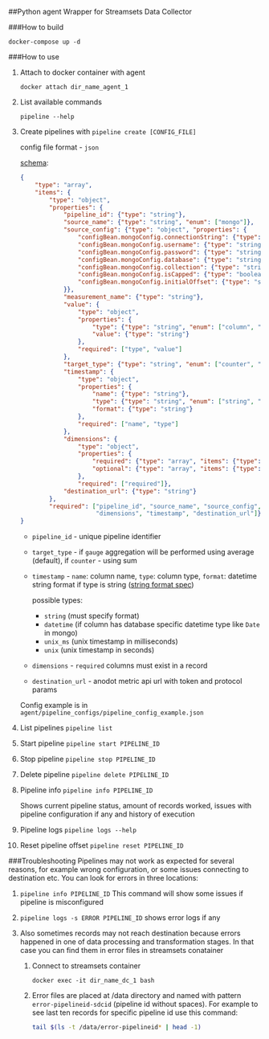 ##Python agent
Wrapper for Streamsets Data Collector

###How to build
```
docker-compose up -d
```

###How to use
1. Attach to docker container with agent
    ```
    docker attach dir_name_agent_1
    ```
2. List available commands 
    ```
    pipeline --help
    ```
3. Create pipelines with `pipeline create [CONFIG_FILE]`
    
    config file format - `json`
    
    [schema](https://json-schema.org/latest/json-schema-validation.html#rfc.section.6.5.3):
    ```json
    {
        "type": "array",
        "items": {
            "type": "object",
            "properties": {
                "pipeline_id": {"type": "string"},
                "source_name": {"type": "string", "enum": ["mongo"]},
                "source_config": {"type": "object", "properties": {
                    "configBean.mongoConfig.connectionString": {"type": "string"},
                    "configBean.mongoConfig.username": {"type": "string"},
                    "configBean.mongoConfig.password": {"type": "string"},
                    "configBean.mongoConfig.database": {"type": "string"},
                    "configBean.mongoConfig.collection": {"type": "string"},
                    "configBean.mongoConfig.isCapped": {"type": "boolean"},
                    "configBean.mongoConfig.initialOffset": {"type": "string"}
                }},
                "measurement_name": {"type": "string"},
                "value": {
                    "type": "object",
                    "properties": {
                        "type": {"type": "string", "enum": ["column", "constant"]},
                        "value": {"type": "string"}
                    },
                    "required": ["type", "value"]
                },
                "target_type": {"type": "string", "enum": ["counter", "gauge"]},
                "timestamp": {
                    "type": "object",
                    "properties": {
                        "name": {"type": "string"},
                        "type": {"type": "string", "enum": ["string", "datetime", "unix", "unix_ms"]},
                        "format": {"type": "string"}
                    },
                    "required": ["name", "type"]
                },
                "dimensions": {
                    "type": "object",
                    "properties": {
                        "required": {"type": "array", "items": {"type": "string"}},
                        "optional": {"type": "array", "items": {"type": "string"}}
                    },
                    "required": ["required"]},
                "destination_url": {"type": "string"}
            },
            "required": ["pipeline_id", "source_name", "source_config", "measurement_name", "value_field_name",
                         "dimensions", "timestamp", "destination_url"]}
    }
    ```
    - `pipeline_id` - unique pipeline identifier
    - `target_type` - if `gauge` aggregation will be performed using average (default), if `counter` - using sum
    - `timestamp` - `name`: column name, `type`: column type, `format`: datetime string format if type is string 
        ([string format spec](https://docs.oracle.com/javase/8/docs/api/java/text/SimpleDateFormat.html))
    
        possible types: 
        - `string` (must specify format)
        - `datetime` (if column has database specific datetime type like `Date` in mongo)
        - `unix_ms` (unix timestamp in milliseconds)
        - `unix` (unix timestamp in seconds)
    - `dimensions` - `required` columns must exist in a record
    - `destination_url` - anodot metric api url with token and protocol params
    
    Config example is in `agent/pipeline_configs/pipeline_config_example.json`
    
3. List pipelines `pipeline list`
4. Start pipeline `pipeline start PIPELINE_ID`
5. Stop pipeline `pipeline stop PIPELINE_ID`
6. Delete pipeline `pipeline delete PIPELINE_ID`
7. Pipeline info `pipeline info PIPELINE_ID`
    
    Shows current pipeline status, amount of records worked, issues with 
    pipeline configuration if any and history of execution
8. Pipeline logs `pipeline logs --help`
9. Reset pipeline offset `pipeline reset PIPELINE_ID`

###Troubleshooting
Pipelines may not work as expected for several reasons, for example wrong configuration, 
or some issues connecting to destination etc. You can look for errors in three locations:

1. `pipeline info PIPELINE_ID`
    This command will show some issues if pipeline is misconfigured
2. `pipeline logs -s ERROR PIPELINE_ID`
    shows error logs if any
3. Also sometimes records may not reach destination because errors
happened in one of data processing and transformation stages. In that case you can find them in error 
files in streamsets conatainer

    1. Connect to streamsets container
        ```
        docker exec -it dir_name_dc_1 bash
        ```
    2. Error files are placed at /data directory and named with pattern `error-pipelineid-sdcid` 
    (pipeline id without spaces). For example to see last ten records for specific pipeline id use this command:
        ```bash
        tail $(ls -t /data/error-pipelineid* | head -1)
        ```
        
    